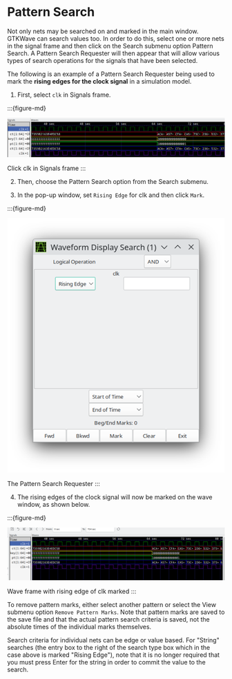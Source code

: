 # Pattern Search

Not only nets may be searched on and marked in the main window. GTKWave
can search values too.
In order to do this, select one or more nets in the signal frame and
then click on the Search submenu option Pattern Search. A Pattern Search
Requester will then appear that will allow various types of search
operations for the signals that have been selected.

The following is an example of a Pattern Search Requester being used to
mark the **rising edges for the clock signal** in a simulation model.

1. First, select `clk` in Signals frame.

:::{figure-md}

![Click clk in Signals frame](../_static/images/pattern-1.png)

Click clk in Signals frame
:::

2. Then, choose the Pattern Search option from the Search submenu.

3. In the pop-up window, set `Rising Edge` for clk and then click `Mark`.

:::{figure-md}

![The Pattern Search Requester](../_static/images/pattern-2.png)

The Pattern Search Requester
:::

4. The rising edges of the clock signal will now be marked on the
wave window, as shown below.

:::{figure-md}

![Wave frame with rising edge of clk marked](../_static/images/pattern-3.png)

Wave frame with rising edge of clk marked
:::

To remove pattern marks, either select another pattern or select the
View submenu option `Remove Pattern Marks`. Note that pattern marks are saved
to the save file and that the actual pattern search criteria is saved,
not the absolute times of the individual marks themselves.

Search criteria for individual nets can be edge or value based. For
"String" searches (the entry box to the right of the search type box
which in the case above is marked "Rising Edge"), note that it is no
longer required that you must press Enter for the string in order to
commit the value to the search.
